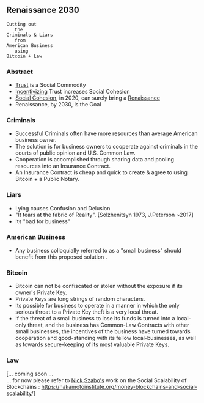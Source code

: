 Renaissance 2030
----------------
```
Cutting out
   the
Criminals & Liars
   from
American Business
   using
Bitcoin + Law
```


### Abstract
- [Trust](https://en.wikipedia.org/wiki/Trust_(social_science)) is a Social Commodity
- [Incentivizing](https://en.wikipedia.org/wiki/Incentive) Trust increases Social Cohesion
- [Social Cohesion](https://en.wikipedia.org/wiki/Group_cohesiveness), in 2020, can surely bring a [Renaissance](https://en.wikipedia.org/wiki/Renaissance)
- Renaissance, by 2030, is the Goal


### Criminals
- Successful Criminals often have more resources than average American business owner.    
- The solution is for business owners to cooperate against criminals in the courts of public opinion and U.S. Common Law.    
- Cooperation is accomplished through sharing data and pooling resources into an Insurance Contract.    
- An Insurance Contract is cheap and quick to create & agree to using Bitcoin + a Public Notary.    


### Liars
- Lying causes Confusion and Delusion
- "It tears at the fabric of Reality". [Solzhenitsyn 1973, J.Peterson ~2017]
- Its "bad for business"

### American Business
- Any business colloquially referred to as a "small business" should benefit from this proposed solution .

### Bitcoin
- Bitcoin can not be confiscated or stolen without the exposure if its owner's Private Key.    
- Private Keys are long strings of random characters.    
- Its possible for business to operate in a manner in which the only serious threat to a Private Key theft is a very local threat.    
- If the threat of a small business to lose its funds is turned into a local-only threat, and the business has Common-Law Contracts with other small businesses, the incentives of the business have turned towards cooperation and good-standing with its fellow local-businesses, as well as towards secure-keeping of its most valuable Private Keys.

### Law
[... coming soon ...    
... for now please refer to [Nick Szabo's](https://unenumerated.blogspot.com/) work on the Social Scalability of Blockchains : https://nakamotoinstitute.org/money-blockchains-and-social-scalability/]    

